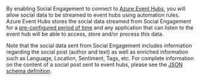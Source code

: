 By enabling Social Engagement to connect to [Azure Event Hubs](https://azure.microsoft.com/documentation/articles/event-hubs-overview/), you will allow social data to be streamed to event hubs using automation rules. Azure Event Hubs stores the social data streamed from Social Engagement for a [pre-configured period of time](https://azure.microsoft.com/documentation/articles/event-hubs-availability-and-support-faq/) and any application that can listen to the event hub will be able to access, store and/or process this data.  
  
 Note that the social data sent from Social Engagement includes information regarding the social post (author and text) as well as enriched information such as Language, Location, Sentiment, Tags, etc. For complete information on the content of a social post sent to event hubs, please see the [JSON schema definition](http://go.microsoft.com/fwlink/p/?LinkId=786643).